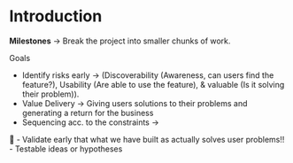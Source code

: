 # Introduction

**Milestones** → Break the project into smaller chunks of work.

Goals

- Identify risks early → (Discoverability (Awareness, can users find the feature?),  Usability (Are able to use the feature), & valuable (Is it solving their problem)).
- Value Delivery → Giving users solutions to their problems and generating a return for the business
- Sequencing acc. to the constraints →

<aside>
💁 - Validate early that what we have built as actually solves user problems!!
- Testable ideas or hypotheses

</aside>